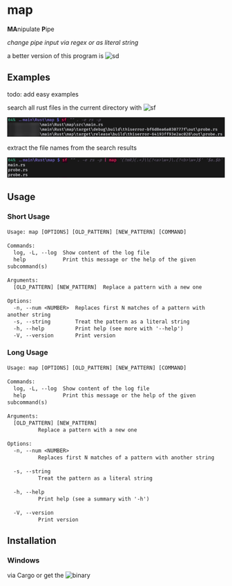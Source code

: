 # map

**MA**nipulate **P**ipe

*change pipe input via regex or as literal string*

a better version of this program is ![sd](https://github.com/chmln/sd)

## Examples

todo: add easy examples


search all rust files in the current directory with ![sf](https://github.com/Phydon/sf)

![screenshot](https://github.com/Phydon/map/blob/master/assets/sf_all_rust_files.png)

extract the file names from the search results

![screenshot](https://github.com/Phydon/map/blob/master/assets/sf_map_extract_file_names_from_search_results.png)

## Usage

### Short Usage

```
Usage: map [OPTIONS] [OLD_PATTERN] [NEW_PATTERN] [COMMAND]

Commands:
  log, -L, --log  Show content of the log file
  help            Print this message or the help of the given subcommand(s)

Arguments:
  [OLD_PATTERN] [NEW_PATTERN]  Replace a pattern with a new one

Options:
  -n, --num <NUMBER>  Replaces first N matches of a pattern with another string
  -s, --string        Treat the pattern as a literal string
  -h, --help          Print help (see more with '--help')
  -V, --version       Print version
```

### Long Usage

```
Usage: map [OPTIONS] [OLD_PATTERN] [NEW_PATTERN] [COMMAND]

Commands:
  log, -L, --log  Show content of the log file
  help            Print this message or the help of the given subcommand(s)

Arguments:
  [OLD_PATTERN] [NEW_PATTERN]
          Replace a pattern with a new one

Options:
  -n, --num <NUMBER>
          Replaces first N matches of a pattern with another string

  -s, --string
          Treat the pattern as a literal string

  -h, --help
          Print help (see a summary with '-h')

  -V, --version
          Print version
```


## Installation

### Windows

via Cargo or get the ![binary](https://github.com/Phydon/map/releases)
